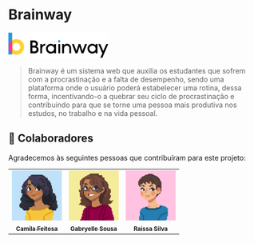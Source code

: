 # Brainway

<img src="assets/images/logo.png" alt="Exemplo imagem">
<!-- <img src="assets/images/alt_logo.png" alt="Exemplo imagem"> -->

> Brainway é um sistema web que auxilia os estudantes que sofrem com a procrastinação e a falta de desempenho, sendo uma plataforma onde o usuário poderá estabelecer uma rotina, dessa forma, incentivando-o a quebrar seu ciclo de procrastinação e contribuindo para que se torne uma pessoa mais produtiva nos estudos, no trabalho e na vida pessoal. 


## 🤝 Colaboradores

Agradecemos às seguintes pessoas que contribuíram para este projeto:

<table>
  <tr>
    <td align="center">
      <a href="#" title="defina o titulo do link">
        <img src="assets/images/camis.png" width="100px;" alt="Foto do Iuri Silva no GitHub"/><br>
        <sub>
          <b>Camila Feitosa</b>
        </sub>
      </a>
    </td>
    <td align="center">
      <a href="#" title="defina o titulo do link">
        <img src="assets/images/gaby.png" width="100px;" alt="Foto do Mark Zuckerberg"/><br>
        <sub>
          <b>Gabryelle Sousa</b>
        </sub>
      </a>
    </td>
    <td align="center">
      <a href="#" title="defina o titulo do link">
        <img src="assets/images/rai.png" width="100px;" alt="Foto do Steve Jobs"/><br>
        <sub>
          <b>Raissa Silva</b>
        </sub>
      </a>
    </td>
  </tr>
</table>
